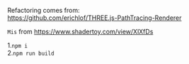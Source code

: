 Refactoring comes from:  
https://github.com/erichlof/THREE.js-PathTracing-Renderer

`Mis` from https://www.shadertoy.com/view/XlXfDs


1.`npm i`  
2.`npm run build`  
